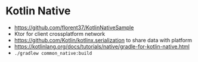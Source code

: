 # Kotlin Native

- https://github.com/florent37/KotlinNativeSample
- Ktor for client crossplatform network
- https://github.com/Kotlin/kotlinx.serialization to share data with platform
- https://kotlinlang.org/docs/tutorials/native/gradle-for-kotlin-native.html
- `./gradlew common_native:build`